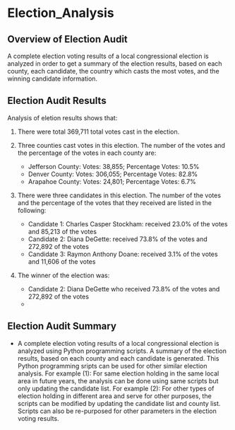 # **Election_Analysis**

## **Overview of Election Audit**
A complete election voting results of a local congressional election is analyzed in order to get a summary of the election results, based on each county, each candidate, the country which casts the most votes, and the winning candidate information.
 

## **Election Audit Results**
Analysis of eletion results shows that:
1. There were total 369,711 total votes cast in the election.
 
2. Three counties cast votes in this election. The number of the votes and the percentage of the votes in each county are:
   * Jefferson County: Votes: 38,855; Percentage Votes: 10.5% 
   * Denver County: Votes: 306,055; Percentage Votes: 82.8% 
   * Arapahoe County: Votes: 24,801; Percentage Votes: 6.7%
   
3. There were three candidates in this election. The number of the votes and the percentage of the votes that they received are listed in the following:
   * Candidate 1: Charles Casper Stockham: received 23.0% of the votes and 85,213 of the votes
   * Candidate 2: Diana DeGette: received 73.8% of the votes and 272,892 of the votes
   * Candidate 3: Raymon Anthony Doane: received 3.1% of the votes and 11,606 of the votes

4. The winner of the election was:
   * Candidate 2: Diana DeGette who received 73.8% of the votes and 272,892 of the votes
   * 

## Election Audit Summary
- A complete election voting results of a local congressional election is analyzed using Python programming scripts. A summary of the election results, based on each county and each candidate is generated.  This Python programming sripts can be used for other similar election analysis. For example (1): For same election holding in the same local area in future years, the analysis can be done using same scripts but only updating the candidate list. For example (2): 
For other types of election holding in different area and serve for other purposes, the scripts can be modified by updating the candidate list and county list. Scripts can also be re-purposed for other parameters in the election voting results.
